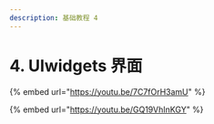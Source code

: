 ```yaml
---
description: 基础教程 4
---
```


# 4. UIwidgets 界面

{% embed url="https://youtu.be/7C7fOrH3amU" %}

{% embed url="https://youtu.be/GQ19VhInKGY" %}



